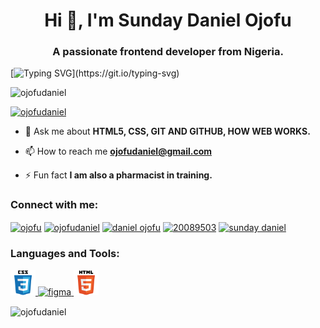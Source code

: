 <h1 align="center">Hi 👋, I'm Sunday Daniel Ojofu</h1>
<h3 align="center">A passionate frontend developer from Nigeria.</h3>

[![Typing SVG](https://readme-typing-svg.demolab.com/?lines=Hey!!;Welcome!)](https://git.io/typing-svg)

<p align="left"> <img src="https://komarev.com/ghpvc/?username=ojofudaniel&label=Profile%20views&color=0e75b6&style=flat" alt="ojofudaniel" /> </p>

<p align="left"> <a href="https://github.com/ryo-ma/github-profile-trophy"><img src="https://github-profile-trophy.vercel.app/?username=ojofudaniel" alt="ojofudaniel" /></a> </p>

- 💬 Ask me about **HTML5, CSS, GIT AND GITHUB, HOW WEB WORKS.**

- 📫 How to reach me **ojofudaniel@gmail.com**

- ⚡ Fun fact **I am also a pharmacist in training.**

<h3 align="left">Connect with me:</h3>
<p align="left">
<a href="https://codepen.io/ojofu" target="blank"><img align="center" src="https://raw.githubusercontent.com/rahuldkjain/github-profile-readme-generator/master/src/images/icons/Social/codepen.svg" alt="ojofu" height="30" width="40" /></a>
<a href="https://twitter.com/ojofudaniel" target="blank"><img align="center" src="https://raw.githubusercontent.com/rahuldkjain/github-profile-readme-generator/master/src/images/icons/Social/twitter.svg" alt="ojofudaniel" height="30" width="40" /></a>
<a href="https://linkedin.com/in/daniel ojofu" target="blank"><img align="center" src="https://raw.githubusercontent.com/rahuldkjain/github-profile-readme-generator/master/src/images/icons/Social/linked-in-alt.svg" alt="daniel ojofu" height="30" width="40" /></a>
<a href="https://stackoverflow.com/users/20089503" target="blank"><img align="center" src="https://raw.githubusercontent.com/rahuldkjain/github-profile-readme-generator/master/src/images/icons/Social/stack-overflow.svg" alt="20089503" height="30" width="40" /></a>
<a href="https://fb.com/sunday daniel" target="blank"><img align="center" src="https://raw.githubusercontent.com/rahuldkjain/github-profile-readme-generator/master/src/images/icons/Social/facebook.svg" alt="sunday daniel" height="30" width="40" /></a>
</p>

<h3 align="left">Languages and Tools:</h3>
<p align="left"> <a href="https://www.w3schools.com/css/" target="_blank" rel="noreferrer"> <img src="https://raw.githubusercontent.com/devicons/devicon/master/icons/css3/css3-original-wordmark.svg" alt="css3" width="40" height="40"/> </a> <a href="https://www.figma.com/" target="_blank" rel="noreferrer"> <img src="https://www.vectorlogo.zone/logos/figma/figma-icon.svg" alt="figma" width="40" height="40"/> </a> <a href="https://www.w3.org/html/" target="_blank" rel="noreferrer"> <img src="https://raw.githubusercontent.com/devicons/devicon/master/icons/html5/html5-original-wordmark.svg" alt="html5" width="40" height="40"/> </a> </p>

<p><img align="center" src="https://github-readme-stats.vercel.app/api/top-langs?username=ojofudaniel&show_icons=true&locale=en&layout=compact" alt="ojofudaniel" /></p>


<!--
**Ojofudaniel/Ojofudaniel** is a ✨ _special_ ✨ repository because its `README.md` (this file) appears on your GitHub profile.

Here are some ideas to get you started:

- 🔭 I’m currently working on ...
- 🌱 I’m currently learning ...
- 👯 I’m looking to collaborate on ...
- 🤔 I’m looking for help with ...
- 💬 Ask me about ...
- 📫 How to reach me: ...
- 😄 Pronouns: ...
- ⚡ Fun fact: ...
-->
